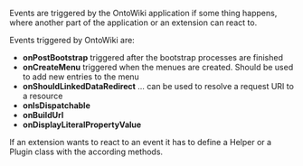 Events are triggered by the OntoWiki application if some thing happens, where another part of the application or an extension can react to.

Events triggered by OntoWiki are:
  * **onPostBootstrap** triggered after the bootstrap processes are finished
  * **onCreateMenu** triggered when the menues are created. Should be used to add new entries to the menu
  * **onShouldLinkedDataRedirect** … can be used to resolve a request URI to a resource
  * **onIsDispatchable**
  * **onBuildUrl**
  * **onDisplayLiteralPropertyValue**

If an extension wants to react to an event it has to define a Helper or a Plugin class with the according methods.